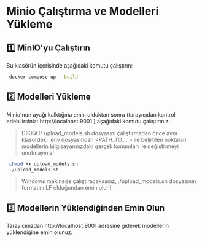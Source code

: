 # Minio Çalıştırma ve Modelleri Yükleme

## 1️⃣ MinIO'yu Çalıştırın

Bu klasörün içerisinde aşağıdaki komutu çalıştırın:

```bash
 docker compose up --build
```

## 2️⃣ Modelleri Yükleme

Minio'nun ayağı kalktığına emin olduktan sonra (tarayıcıdan kontrol edebilirsiniz: http://localhost:9001 ) aşağıdaki komutu çalıştırınız:

> DİKKAT! upload_models.sh dosyasını çalıştırmadan önce aynı klasördeki .env dosyasından <PATH_TO_...> ile belirtilen noktaları modellerin bilgisayarınızdaki gerçek konumları ile değiştirmeyi unutmayınız!

```bash
 chmod +x upload_models.sh
 ./upload_models.sh
```

> Windows makinede çalıştıracaksanız, ./upload_models.sh dosyasının formatını LF olduğundan emin olun!

## 3️⃣ Modellerin Yüklendiğinden Emin Olun

Tarayıcınızdan http://localhost:9001 adresine giderek modellerin yüklendiğine emin olunuz.